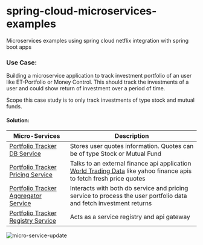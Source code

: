 # spring-cloud-microservices-examples
Microservices examples using spring cloud netflix integration with spring boot apps

### Use Case:

Building a microservice application to track investment portfolio of an user like ET-Portfolio or Money Control.  This should track the investments of a user and could show return of investment over a period of time.

Scope this case study is to only track investments of type stock and mutual funds. 

#### Solution:

| Micro-Services | Description |
| --- | --- |
| [Portfolio Tracker DB Service](https://github.com/anilpatro83/spring-cloud-microservices-examples/tree/master/portfolio-tracker-db-service) | Stores user quotes information. Quotes can be of type Stock or Mutual Fund|
| [Portfolio Tracker Pricing Service](https://github.com/anilpatro83/spring-cloud-microservices-examples/tree/master/portfolio-tracker-pricing-service) | Talks to an external finance api application [World Trading Data](https://www.worldtradingdata.com/) like yahoo finance apis to fetch fresh price quotes|
| [Portfolio Tracker Aggregator Service](https://github.com/anilpatro83/spring-cloud-microservices-examples/tree/master/portfolio-tracker-app-service) | Interacts with both db service and pricing service to process the user portfolio data and fetch investment returns|
| [Portfolio Tracker Registry Service](https://github.com/anilpatro83/spring-cloud-microservices-examples/tree/master/portfolio-tracker-registry-service) | Acts as a service registry and api gateway|


![micro-service-update](https://user-images.githubusercontent.com/10323216/54940620-14b71980-4f51-11e9-8d3a-3645281803b5.jpg)
